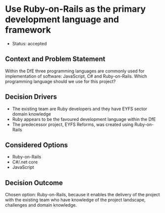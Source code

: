# Use Ruby-on-Rails as the primary development language and framework

* Status: accepted

## Context and Problem Statement

Within the DfE three programming languages are commonly used for implementation of software: JavaScript, C# and Ruby-on-Rails. Which programming language should we use for this project?

## Decision Drivers

* The existing team are Ruby developers and they have EYFS sector domain knowledge
* Ruby appears to be the favoured development language within the DfE
* The predecessor project, EYFS Reforms, was created using Ruby-on-Rails

## Considered Options

* Ruby-on-Rails
* C#/.net core
* JavaScript

## Decision Outcome

Chosen option: Ruby-on-Rails, because it enables the delivery of the project with the existing team who have knowledge of the project landscape, challenges and domain knowledge.

